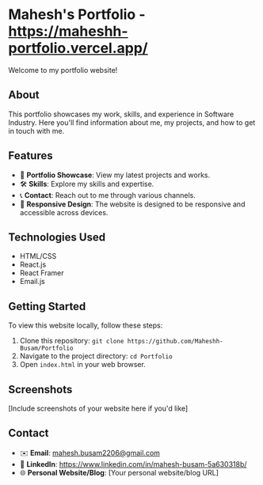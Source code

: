 # Mahesh's Portfolio - https://maheshh-portfolio.vercel.app/

Welcome to my portfolio website!

## About

This portfolio showcases my work, skills, and experience in Software Industry. Here you'll find information about me, my projects, and how to get in touch with me.

## Features

- 💼 **Portfolio Showcase**: View my latest projects and works.
- 🛠️ **Skills**: Explore my skills and expertise.
- 📞 **Contact**: Reach out to me through various channels.
- 📱 **Responsive Design**: The website is designed to be responsive and accessible across devices.

## Technologies Used

- HTML/CSS
- React.js
- React Framer
- Email.js

## Getting Started

To view this website locally, follow these steps:

1. Clone this repository: `git clone https://github.com/Maheshh-Busam/Portfolio`
2. Navigate to the project directory: `cd Portfolio`
3. Open `index.html` in your web browser.

## Screenshots

[Include screenshots of your website here if you'd like]


## Contact

- ✉️ **Email**: mahesh.busam2206@gmail.com
- 🔗 **LinkedIn**: https://www.linkedin.com/in/mahesh-busam-5a630318b/
- 🌐 **Personal Website/Blog**: [Your personal website/blog URL]

